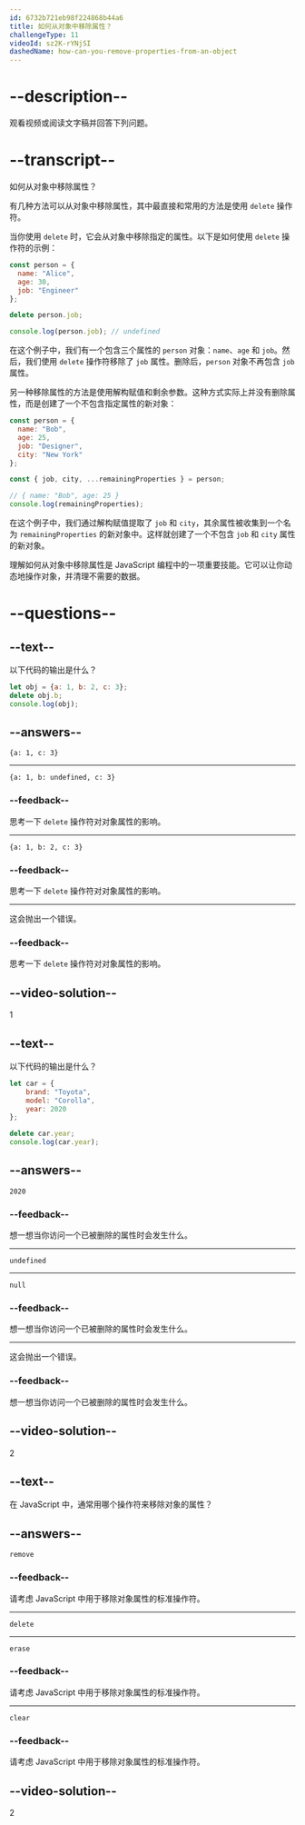```yaml
---
id: 6732b721eb98f224868b44a6
title: 如何从对象中移除属性？
challengeType: 11
videoId: sz2K-rYNjSI
dashedName: how-can-you-remove-properties-from-an-object
---
```


# --description--

观看视频或阅读文字稿并回答下列问题。

# --transcript--

如何从对象中移除属性？

有几种方法可以从对象中移除属性，其中最直接和常用的方法是使用 `delete` 操作符。

当你使用 `delete` 时，它会从对象中移除指定的属性。以下是如何使用 `delete` 操作符的示例：

```js
const person = {
  name: "Alice",
  age: 30,
  job: "Engineer"
};

delete person.job;

console.log(person.job); // undefined
```

在这个例子中，我们有一个包含三个属性的 `person` 对象：`name`、`age` 和 `job`。然后，我们使用 `delete` 操作符移除了 `job` 属性。删除后，`person` 对象不再包含 `job` 属性。

另一种移除属性的方法是使用解构赋值和剩余参数。这种方式实际上并没有删除属性，而是创建了一个不包含指定属性的新对象：

```js
const person = {
  name: "Bob",
  age: 25,
  job: "Designer",
  city: "New York"
};

const { job, city, ...remainingProperties } = person;

// { name: "Bob", age: 25 }
console.log(remainingProperties);
```

在这个例子中，我们通过解构赋值提取了 `job` 和 `city`，其余属性被收集到一个名为 `remainingProperties` 的新对象中。这样就创建了一个不包含 `job` 和 `city` 属性的新对象。

理解如何从对象中移除属性是 JavaScript 编程中的一项重要技能。它可以让你动态地操作对象，并清理不需要的数据。

# --questions--

## --text--

以下代码的输出是什么？

```js
let obj = {a: 1, b: 2, c: 3};
delete obj.b;
console.log(obj);
```

## --answers--

`{a: 1, c: 3}`

---

`{a: 1, b: undefined, c: 3}`

### --feedback--

思考一下 `delete` 操作符对对象属性的影响。

---

`{a: 1, b: 2, c: 3}`

### --feedback--

思考一下 `delete` 操作符对对象属性的影响。

---

这会抛出一个错误。

### --feedback--

思考一下 `delete` 操作符对对象属性的影响。

## --video-solution--

1

## --text--

以下代码的输出是什么？

```js
let car = {
    brand: "Toyota",
    model: "Corolla",
    year: 2020
};

delete car.year;
console.log(car.year);
```

## --answers--

`2020`

### --feedback--

想一想当你访问一个已被删除的属性时会发生什么。

---

`undefined`

---

`null`

### --feedback--

想一想当你访问一个已被删除的属性时会发生什么。

---

这会抛出一个错误。

### --feedback--

想一想当你访问一个已被删除的属性时会发生什么。

## --video-solution--

2

## --text--

在 JavaScript 中，通常用哪个操作符来移除对象的属性？

## --answers--

`remove`

### --feedback--

请考虑 JavaScript 中用于移除对象属性的标准操作符。

---

`delete`

---

`erase`

### --feedback--

请考虑 JavaScript 中用于移除对象属性的标准操作符。

---

`clear`

### --feedback--

请考虑 JavaScript 中用于移除对象属性的标准操作符。

## --video-solution--

2

